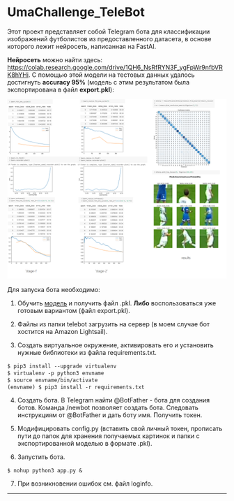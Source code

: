 # UmaChallenge_TeleBot

Этот проект представляет собой Telegram бота для классификации изображений футболистов из предоставленного датасета, в основе которого лежит нейросеть, написанная на FastAI.

**Нейросеть** можно найти здесь: https://colab.research.google.com/drive/1QH6_NsRfRYN3F_ygFpWr9nfbVRK8hYHi.
С помощью этой модели на тестовых данных удалось достигнуть **accuracy 95%** (модель с этим результатом была экспортирована в файл **export.pkl**):

![Image alt](https://github.com/zzomg/UmaChallenge_TeleBot/blob/master/res.png)

Для запуска бота необходимо:

1. Обучить [модель](https://colab.research.google.com/drive/1QH6_NsRfRYN3F_ygFpWr9nfbVRK8hYHi) и получить файл .pkl. **Либо** воспользоваться уже готовым вариантом (файл export.pkl).

2. Файлы из папки telebot загрузить на сервер (в моем случае бот хостится на Amazon Lightsail). 

3. Создать виртуальное окружение, активировать его и установить нужные библиотеки из файла requirements.txt. 
```
$ pip3 install --upgrade virtualenv
$ virtualenv -p python3 envname
$ source envname/bin/activate
(envname) $ pip3 install -r requirements.txt
```

4. Создать бота. В Telegram найти @BotFather - бота для создания ботов. Команда /newbot позволяет создать бота. Следовать инструкциям от @BotFather и дать боту имя. Получить токен.

5. Модифицировать config.py (вставить свой личный токен, прописать пути до папок для хранения получаемых картинок и папки с экспортированной моделью в формате .pkl).

6. Запустить бота.
```
$ nohup python3 app.py &
```

7. При возникновении ошибок см. файл loginfo. 

---
